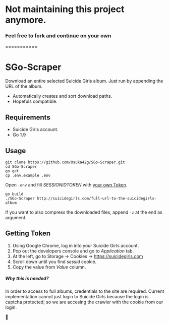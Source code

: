 # Not maintaining this project anymore.

### Feel free to fork and continue on your own

===========

# SGo-Scraper
Download an entire selected Suicide Girls album.
Just run by appending the URL of the album.
- Automatically creates and sort download paths.
- Hopefuls compatible.

## Requirements
- Suicide Girls account.
- Go 1.9

## Usage
```
git clone https://github.com/Osuka42g/SGo-Scraper.git
cd SGo-Scraper
go get
cp .env.example .env
```

Open `.env` and fill _SESSIONIDTOKEN_ with [your own Token](#getting-token).

```
go build
./SGo-Scraper http://suicidegirls.com/full-url-to-the-suicidegirls-album
```

If you want to also compress the downloaded files, append `-z` at the end as argument.

## Getting Token
1. Using Google Chrome, log in into your Suicide Girls account.
2. Pop out the developers console and go to _Application_ tab.
3. At the left, go to Storage -> Cookies -> https://suicidegirls.com
4. Scroll down until you find _sessid_ cookie.
5. Copy the value from _Value_ column.

##### Why this is needed?
In order to access to full albums, credentials to the site are required.
Current implementation cannot just login to Suicide Girls because the login is captcha protected; so we are accesing the crawler with the cookie from our login.

🍻

